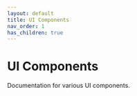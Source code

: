```yaml
---
layout: default
title: UI Components
nav_order: 1
has_children: true
---
```


# UI Components

Documentation for various UI components.
